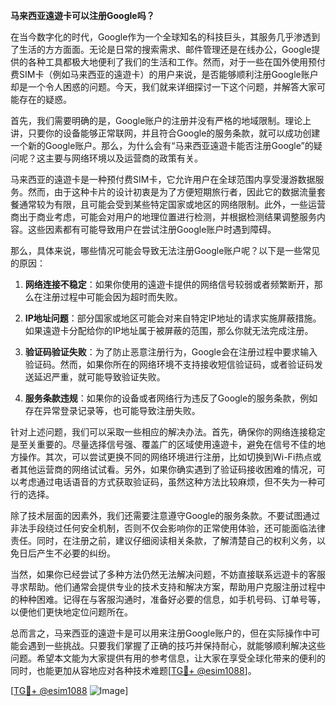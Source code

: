 **马来西亚遠遊卡可以注册Google吗？**

在当今数字化的时代，Google作为一个全球知名的科技巨头，其服务几乎渗透到了生活的方方面面。无论是日常的搜索需求、邮件管理还是在线办公，Google提供的各种工具都极大地便利了我们的生活和工作。然而，对于一些在国外使用预付费SIM卡（例如马来西亚的遠遊卡）的用户来说，是否能够顺利注册Google账户却是一个令人困惑的问题。今天，我们就来详细探讨一下这个问题，并解答大家可能存在的疑惑。

首先，我们需要明确的是，Google账户的注册并没有严格的地域限制。理论上讲，只要你的设备能够正常联网，并且符合Google的服务条款，就可以成功创建一个新的Google账户。那么，为什么会有“马来西亚遠遊卡能否注册Google”的疑问呢？这主要与网络环境以及运营商的政策有关。

马来西亚的遠遊卡是一种预付费SIM卡，它允许用户在全球范围内享受漫游数据服务。然而，由于这种卡片的设计初衷是为了方便短期旅行者，因此它的数据流量套餐通常较为有限，且可能会受到某些特定国家或地区的网络限制。此外，一些运营商出于商业考虑，可能会对用户的地理位置进行检测，并根据检测结果调整服务内容。这些因素都有可能导致用户在尝试注册Google账户时遇到障碍。

那么，具体来说，哪些情况可能会导致无法注册Google账户呢？以下是一些常见的原因：

1. **网络连接不稳定**：如果你使用的遠遊卡提供的网络信号较弱或者频繁断开，那么在注册过程中可能会因为超时而失败。
   
2. **IP地址问题**：部分国家或地区可能会对来自特定IP地址的请求实施屏蔽措施。如果遠遊卡分配给你的IP地址属于被屏蔽的范围，那么你就无法完成注册。
   
3. **验证码验证失败**：为了防止恶意注册行为，Google会在注册过程中要求输入验证码。然而，如果你所在的网络环境不支持接收短信验证码，或者验证码发送延迟严重，就可能导致验证失败。
   
4. **服务条款违规**：如果你的设备或者网络行为违反了Google的服务条款，例如存在异常登录记录等，也可能导致注册失败。

针对上述问题，我们可以采取一些相应的解决办法。首先，确保你的网络连接稳定是至关重要的。尽量选择信号强、覆盖广的区域使用遠遊卡，避免在信号不佳的地方操作。其次，可以尝试更换不同的网络环境进行注册，比如切换到Wi-Fi热点或者其他运营商的网络试试看。另外，如果你确实遇到了验证码接收困难的情况，可以考虑通过电话语音的方式获取验证码，虽然这种方法比较麻烦，但不失为一种可行的选择。

除了技术层面的因素外，我们还需要注意遵守Google的服务条款。不要试图通过非法手段绕过任何安全机制，否则不仅会影响你的正常使用体验，还可能面临法律责任。同时，在注册之前，建议仔细阅读相关条款，了解清楚自己的权利义务，以免日后产生不必要的纠纷。

当然，如果你已经尝试了多种方法仍然无法解决问题，不妨直接联系远遊卡的客服寻求帮助。他们通常会提供专业的技术支持和解决方案，帮助用户克服注册过程中的种种困难。记得在与客服沟通时，准备好必要的信息，如手机号码、订单号等，以便他们更快地定位问题所在。

总而言之，马来西亚的遠遊卡是可以用来注册Google账户的，但在实际操作中可能会遇到一些挑战。只要我们掌握了正确的技巧并保持耐心，就能够顺利解决这些问题。希望本文能为大家提供有用的参考信息，让大家在享受全球化带来的便利的同时，也能更加从容地应对各种技术难题[[TG💪+ @esim1088](https://t.me/s/esim1088)]。

[[TG💪+ @esim1088](https://t.me/s/esim1088) ![Image](https://i.postimg.cc/4NQfJmqS/Snipaste-2025-05-13-00-14-12.png)]